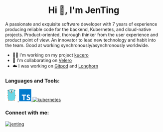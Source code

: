 <h1 align="center">Hi 👋, I'm JenTing</h1>

A passionate and exquisite software developer with 7 years of experience producing reliable code for the backend, Kubernetes, and cloud-native projects. Product-oriented, thorough thinker from the user experience and product point of view. An innovator to lead new technology and habit into the team. Good at working synchronously/asynchronously worldwide.

- 👨‍💻 I'm working on my project [kucero](https://github.com/SUSE/kucero)
- 👯 I'm collaborating on [Velero](https://github.com/vmware-tanzu/velero)
- ☁️ I was working on [Gitpod](https://github.com/gitpod-io/gitpod) and [Longhorn](https://github.com/longhorn/longhorn)

<h3 align="left">Languages and Tools:</h3>
<p align="left"> <a href="https://go.dev" target="_blank" rel="noreferrer"> <img src="https://raw.githubusercontent.com/devicons/devicon/master/icons/go/go-original.svg" alt="go" width="40" height="40"/> </a> <a href="https://www.typescriptlang.org/" target="_blank" rel="noreferrer"> <img src="https://raw.githubusercontent.com/devicons/devicon/master/icons/typescript/typescript-original.svg" alt="typescript" width="40" height="40"/> </a> <a href="https://kubernetes.io" target="_blank" rel="noreferrer"> <img src="https://www.vectorlogo.zone/logos/kubernetes/kubernetes-icon.svg" alt="kubernetes" width="40" height="40"/> </a> </p>

<h3 align="left">Connect with me:</h3>
<p align="left">
<a href="https://www.linkedin.com/in/jenting" target="blank"><img align="center" src="https://raw.githubusercontent.com/rahuldkjain/github-profile-readme-generator/master/src/images/icons/Social/linked-in-alt.svg" alt="jenting" height="30" width="40" /></a>
</p>

